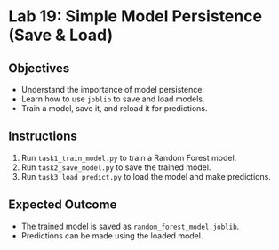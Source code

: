 # Lab 19: Simple Model Persistence (Save & Load)

## Objectives
- Understand the importance of model persistence.
- Learn how to use `joblib` to save and load models.
- Train a model, save it, and reload it for predictions.

## Instructions
1. Run `task1_train_model.py` to train a Random Forest model.
2. Run `task2_save_model.py` to save the trained model.
3. Run `task3_load_predict.py` to load the model and make predictions.

## Expected Outcome
- The trained model is saved as `random_forest_model.joblib`.
- Predictions can be made using the loaded model.